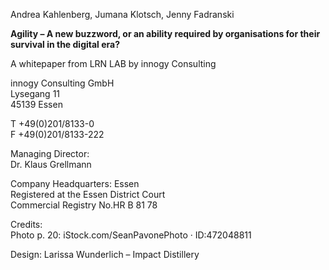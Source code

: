 
Andrea Kahlenberg, Jumana Klotsch, Jenny Fadranski

<strong>Agility – A new buzzword, or an ability required by organisations for their survival in the digital era?</strong>

A whitepaper from LRN LAB by innogy Consulting

innogy Consulting GmbH<br/>
Lysegang 11<br/>
45139 Essen<br/>

T +49(0)201/8133-0<br/>
F +49(0)201/8133-222

Managing Director:<br/>
Dr. Klaus Grellmann

Company Headquarters: Essen<br/>
Registered at the Essen District Court<br/>
Commercial Registry No.HR B 81 78

Credits:<br/>
Photo p. 20: iStock.com/SeanPavonePhoto · ID:472048811

Design: Larissa Wunderlich – Impact Distillery

